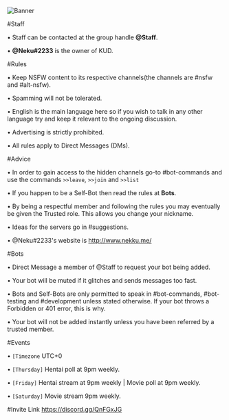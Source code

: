 ![Banner](https://github.com/NekuNeku/KUD/blob/master/Banners/Readme/Top/1/KUD-Banner-Github.png)

#Staff

• Staff can be contacted at the group handle **@Staff**.

• **@Neku#2233** is the owner of KUD.


#Rules

• Keep NSFW content to its respective channels(the channels are #nsfw and #alt-nsfw).

• Spamming will not be tolerated.

• English is the main language here so if you wish to talk in any other language try and keep it relevant to the ongoing discussion.

• Advertising is strictly prohibited.

• All rules apply to Direct Messages (DMs).


#Advice

• In order to gain access to the hidden channels go-to #bot-commands and use the commands ``>>leave``, ``>>join`` and ``>>list``

• If you happen to be a Self-Bot then read the rules at **Bots**.

• By being a respectful member and following the rules you may eventually be given the Trusted role. This allows you change your nickname.

• Ideas for the servers go in #suggestions.

• @Neku#2233's website is <http://www.nekku.me/>


#Bots

• Direct Message a member of @Staff to request your bot being added.

• Your bot will be muted if it glitches and sends messages too fast.

• Bots and Self-Bots are only permitted to speak in #bot-commands, #bot-testing and #development unless stated otherwise. If your bot throws a Forbidden or 401 error, this is why.

• Your bot will not be added instantly unless you have been referred by a trusted member.


#Events

• ``[Timezone`` UTC+0

• ``[Thursday]`` Hentai poll at 9pm weekly.

• ``[Friday]`` Hentai stream at 9pm weekly | Movie poll at 9pm weekly.

• ``[Saturday]`` Movie stream 9pm weekly.


#Invite Link
https://discord.gg/QnFGxJG
